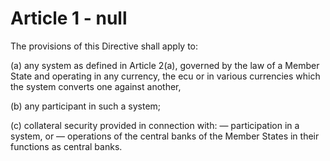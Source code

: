 # Article 1 - null


The provisions of this Directive shall apply to:

(a) any system as defined in Article 2(a), governed by the law of a Member State and operating in any currency, the ecu or in various currencies which the system converts one against another,

(b) any participant in such a system;

(c) collateral security provided in connection with: — participation in a system, or — operations of the central banks of the Member States in their functions as central banks.
